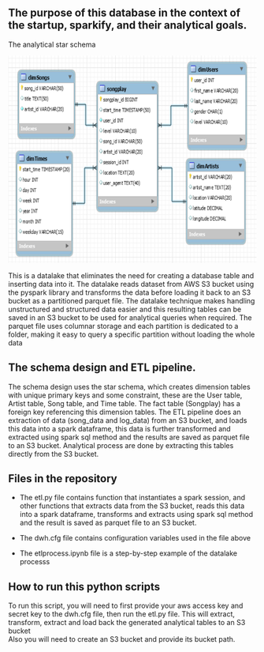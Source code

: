 ## The purpose of this database in the context of the startup, sparkify, and their analytical goals.

<p> The analytical star schema </p>
<img src="https://github.com/CharlesIro1125/DataWarehouse/blob/main/Schemaproject1pic.png" alt="schema" width="600" height="420" />


This is a datalake that eliminates the need for creating a database table and inserting data into it. The datalake reads dataset from AWS S3 bucket using the pyspark library and transforms the data before loading it back to an S3 bucket as a partitioned parquet file. The datalake technique makes handling unstructured and structured data easier and this resulting tables can be saved in an S3 bucket to be used for analytical queries when required. The parquet file uses columnar storage and each partition is dedicated to a folder, making it easy to query a specific partition without loading the whole data<br>


## The schema design and ETL pipeline.
     
The schema design uses the star schema, which creates dimension tables with unique primary keys and some constraint, these are the User table, Artist table, Song table, and Time table. The fact table (Songplay) has a foreign key referencing this dimension tables.
The ETL pipeline does an extraction of data (song_data and log_data) from an S3 bucket, and loads this data into a spark dataframe, this data is further transformed and extracted using spark sql method and the results are saved as parquet file to an S3 bucket. Analytical process are done by extracting this tables directly from the S3 bucket.
 

## Files in the repository

- The etl.py file contains function that instantiates a spark session, and other functions that extracts data from the S3 bucket, reads this data into a spark dataframe, transforms and extracts using spark sql method and the result is saved as parquet file to an S3 bucket.

- The dwh.cfg file contains configuration variables used in the file above

- The etlprocess.ipynb file is a step-by-step example of the datalake processs

## How to run this python scripts

To run this script, you will need to first provide your aws access key and secret key to the dwh.cfg file, then run the etl.py file. This will extract, transform, extract and load back the generated analytical tables to an S3 bucket<br>
Also you will need to create an S3 bucket and provide its bucket path.



